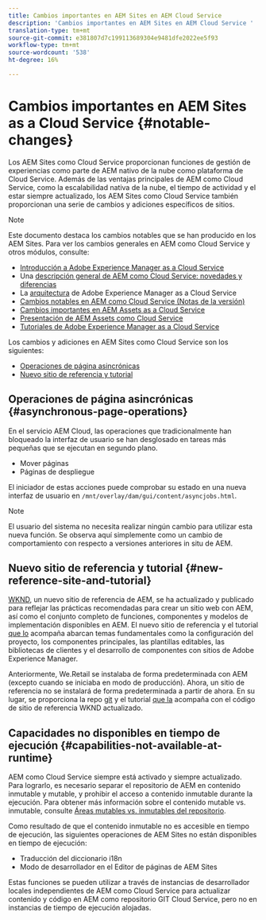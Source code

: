 ```yaml
---
title: Cambios importantes en AEM Sites en AEM Cloud Service
description: 'Cambios importantes en AEM Sites en AEM Cloud Service '
translation-type: tm+mt
source-git-commit: e381807d7c199113689304e9481dfe2022ee5f93
workflow-type: tm+mt
source-wordcount: '538'
ht-degree: 16%

---
```



# Cambios importantes en AEM Sites as a Cloud Service {#notable-changes}

Los AEM Sites como Cloud Service proporcionan funciones de gestión de experiencias como parte de AEM nativo de la nube como plataforma de Cloud Service. Además de las ventajas principales de AEM como Cloud Service, como la escalabilidad nativa de la nube, el tiempo de actividad y el estar siempre actualizado, los AEM Sites como Cloud Service también proporcionan una serie de cambios y adiciones específicos de sitios.

>[!NOTE]
>Este documento destaca los cambios notables que se han producido en los AEM Sites. Para ver los cambios generales en AEM como Cloud Service y otros módulos, consulte:
>
>* [Introducción a Adobe Experience Manager as a Cloud Service](/help/overview/introduction.md)
>* Una [descripción general de AEM como Cloud Service: novedades y diferencias](/help/overview/what-is-new-and-different.md)
>* La [arquitectura](/help/core-concepts/architecture.md) de Adobe Experience Manager as a Cloud Service
>* [Cambios notables en AEM como Cloud Service (Notas de la versión)](/help/release-notes/aem-cloud-changes.md)
>* [Cambios importantes en AEM Assets as a Cloud Service](/help/assets/assets-cloud-changes.md)
>* [Presentación de AEM Assets como Cloud Service](/help/assets/overview.md)
>* [Tutoriales de Adobe Experience Manager as a Cloud Service](https://docs.adobe.com/content/help/es-ES/experience-manager-learn/cloud-service/overview.html)


Los cambios y adiciones en AEM Sites como Cloud Service son los siguientes:

* [Operaciones de página asincrónicas](#asynchronous-page-operations)
* [Nuevo sitio de referencia y tutorial](#new-reference-site-and-tutorial)

## Operaciones de página asincrónicas {#asynchronous-page-operations}

En el servicio AEM Cloud, las operaciones que tradicionalmente han bloqueado la interfaz de usuario se han desglosado en tareas más pequeñas que se ejecutan en segundo plano.

* Mover páginas
* Páginas de despliegue

El iniciador de estas acciones puede comprobar su estado en una nueva interfaz de usuario en `/mnt/overlay/dam/gui/content/asyncjobs.html`.

>[!NOTE]
>
>El usuario del sistema no necesita realizar ningún cambio para utilizar esta nueva función. Se observa aquí simplemente como un cambio de comportamiento con respecto a versiones anteriores in situ de AEM.

## Nuevo sitio de referencia y tutorial {#new-reference-site-and-tutorial}

[WKND](https://wknd.site/), un nuevo sitio de referencia de AEM, se ha actualizado y publicado para reflejar las prácticas recomendadas para crear un sitio web con AEM, así como el conjunto completo de funciones, componentes y modelos de implementación disponibles en AEM. El nuevo sitio de referencia y el tutorial [que lo](https://docs.adobe.com/content/help/en/experience-manager-learn/getting-started-wknd-tutorial-develop/overview.html) acompaña abarcan temas fundamentales como la configuración del proyecto, los componentes principales, las plantillas editables, las bibliotecas de clientes y el desarrollo de componentes con sitios de Adobe Experience Manager.

Anteriormente, We.Retail se instalaba de forma predeterminada con AEM (excepto cuando se iniciaba en modo de producción).  Ahora, un sitio de referencia no se instalará de forma predeterminada a partir de ahora.  En su lugar, se proporciona la repo [git](https://github.com/adobe/aem-guides-wknd/) y el tutorial [que la](https://docs.adobe.com/content/help/en/experience-manager-learn/getting-started-wknd-tutorial-develop/overview.html) acompaña con el código de sitio de referencia WKND actualizado.

## Capacidades no disponibles en tiempo de ejecución {#capabilities-not-available-at-runtime}

AEM como Cloud Service siempre está activado y siempre actualizado. Para lograrlo, es necesario separar el repositorio de AEM en contenido inmutable y mutable, y prohibir el acceso a contenido inmutable durante la ejecución. Para obtener más información sobre el contenido mutable vs. inmutable, consulte [Áreas mutables vs. inmutables del repositorio](/help/implementing/developing/introduction/aem-project-content-package-structure.md#mutable-vs-immutable).

Como resultado de que el contenido inmutable no es accesible en tiempo de ejecución, las siguientes operaciones de AEM Sites no están disponibles en tiempo de ejecución:

* Traducción del diccionario i18n
* Modo de desarrollador en el Editor de páginas de AEM Sites

Estas funciones se pueden utilizar a través de instancias de desarrollador locales independientes de AEM como Cloud Service para actualizar contenido y código en AEM como repositorio GIT Cloud Service, pero no en instancias de tiempo de ejecución alojadas.
